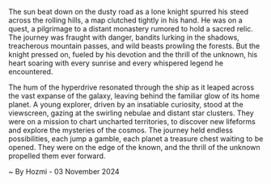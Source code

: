 
The sun beat down on the dusty road as a lone knight spurred his steed across the rolling hills, a map clutched tightly in his hand.  He was on a quest, a pilgrimage to a distant monastery rumored to hold a sacred relic. The journey was fraught with danger, bandits lurking in the shadows, treacherous mountain passes, and wild beasts prowling the forests. But the knight pressed on, fueled by his devotion and the thrill of the unknown, his heart soaring with every sunrise and every whispered legend he encountered. 

The hum of the hyperdrive resonated through the ship as it leaped across the vast expanse of the galaxy, leaving behind the familiar glow of its home planet.  A young explorer, driven by an insatiable curiosity, stood at the viewscreen, gazing at the swirling nebulae and distant star clusters. They were on a mission to chart uncharted territories, to discover new lifeforms and explore the mysteries of the cosmos. The journey held endless possibilities, each jump a gamble, each planet a treasure chest waiting to be opened.  They were on the edge of the known, and the thrill of the unknown propelled them ever forward. 

~ By Hozmi - 03 November 2024

